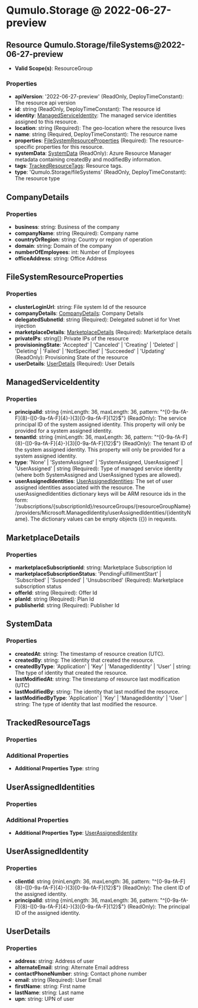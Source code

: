 # Qumulo.Storage @ 2022-06-27-preview

## Resource Qumulo.Storage/fileSystems@2022-06-27-preview
* **Valid Scope(s)**: ResourceGroup
### Properties
* **apiVersion**: '2022-06-27-preview' (ReadOnly, DeployTimeConstant): The resource api version
* **id**: string (ReadOnly, DeployTimeConstant): The resource id
* **identity**: [ManagedServiceIdentity](#managedserviceidentity): The managed service identities assigned to this resource.
* **location**: string (Required): The geo-location where the resource lives
* **name**: string (Required, DeployTimeConstant): The resource name
* **properties**: [FileSystemResourceProperties](#filesystemresourceproperties) (Required): The resource-specific properties for this resource.
* **systemData**: [SystemData](#systemdata) (ReadOnly): Azure Resource Manager metadata containing createdBy and modifiedBy information.
* **tags**: [TrackedResourceTags](#trackedresourcetags): Resource tags.
* **type**: 'Qumulo.Storage/fileSystems' (ReadOnly, DeployTimeConstant): The resource type

## CompanyDetails
### Properties
* **business**: string: Business of the company
* **companyName**: string (Required): Company name
* **countryOrRegion**: string: Country or region of operation
* **domain**: string: Domain of the company
* **numberOfEmployees**: int: Number of Employees
* **officeAddress**: string: Office Address

## FileSystemResourceProperties
### Properties
* **clusterLoginUrl**: string: File system Id of the resource
* **companyDetails**: [CompanyDetails](#companydetails): Company Details
* **delegatedSubnetId**: string (Required): Delegated subnet id for Vnet injection
* **marketplaceDetails**: [MarketplaceDetails](#marketplacedetails) (Required): Marketplace details
* **privateIPs**: string[]: Private IPs of the resource
* **provisioningState**: 'Accepted' | 'Canceled' | 'Creating' | 'Deleted' | 'Deleting' | 'Failed' | 'NotSpecified' | 'Succeeded' | 'Updating' (ReadOnly): Provisioning State of the resource
* **userDetails**: [UserDetails](#userdetails) (Required): User Details

## ManagedServiceIdentity
### Properties
* **principalId**: string {minLength: 36, maxLength: 36, pattern: "^[0-9a-fA-F]{8}-([0-9a-fA-F]{4}-){3}[0-9a-fA-F]{12}$"} (ReadOnly): The service principal ID of the system assigned identity. This property will only be provided for a system assigned identity.
* **tenantId**: string {minLength: 36, maxLength: 36, pattern: "^[0-9a-fA-F]{8}-([0-9a-fA-F]{4}-){3}[0-9a-fA-F]{12}$"} (ReadOnly): The tenant ID of the system assigned identity. This property will only be provided for a system assigned identity.
* **type**: 'None' | 'SystemAssigned' | 'SystemAssigned, UserAssigned' | 'UserAssigned' | string (Required): Type of managed service identity (where both SystemAssigned and UserAssigned types are allowed).
* **userAssignedIdentities**: [UserAssignedIdentities](#userassignedidentities): The set of user assigned identities associated with the resource. The userAssignedIdentities dictionary keys will be ARM resource ids in the form: '/subscriptions/{subscriptionId}/resourceGroups/{resourceGroupName}/providers/Microsoft.ManagedIdentity/userAssignedIdentities/{identityName}. The dictionary values can be empty objects ({}) in requests.

## MarketplaceDetails
### Properties
* **marketplaceSubscriptionId**: string: Marketplace Subscription Id
* **marketplaceSubscriptionStatus**: 'PendingFulfillmentStart' | 'Subscribed' | 'Suspended' | 'Unsubscribed' (Required): Marketplace subscription status
* **offerId**: string (Required): Offer Id
* **planId**: string (Required): Plan Id
* **publisherId**: string (Required): Publisher Id

## SystemData
### Properties
* **createdAt**: string: The timestamp of resource creation (UTC).
* **createdBy**: string: The identity that created the resource.
* **createdByType**: 'Application' | 'Key' | 'ManagedIdentity' | 'User' | string: The type of identity that created the resource.
* **lastModifiedAt**: string: The timestamp of resource last modification (UTC)
* **lastModifiedBy**: string: The identity that last modified the resource.
* **lastModifiedByType**: 'Application' | 'Key' | 'ManagedIdentity' | 'User' | string: The type of identity that last modified the resource.

## TrackedResourceTags
### Properties
### Additional Properties
* **Additional Properties Type**: string

## UserAssignedIdentities
### Properties
### Additional Properties
* **Additional Properties Type**: [UserAssignedIdentity](#userassignedidentity)

## UserAssignedIdentity
### Properties
* **clientId**: string {minLength: 36, maxLength: 36, pattern: "^[0-9a-fA-F]{8}-([0-9a-fA-F]{4}-){3}[0-9a-fA-F]{12}$"} (ReadOnly): The client ID of the assigned identity.
* **principalId**: string {minLength: 36, maxLength: 36, pattern: "^[0-9a-fA-F]{8}-([0-9a-fA-F]{4}-){3}[0-9a-fA-F]{12}$"} (ReadOnly): The principal ID of the assigned identity.

## UserDetails
### Properties
* **address**: string: Address of user
* **alternateEmail**: string: Alternate Email address
* **contactPhoneNumber**: string: Contact phone number
* **email**: string (Required): User Email
* **firstName**: string: First name
* **lastName**: string: Last name
* **upn**: string: UPN of user

